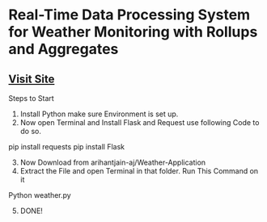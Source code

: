 # Real-Time Data Processing System for Weather Monitoring with Rollups and Aggregates 

## [Visit Site](https://arihantjain.pythonanywhere.com/)

Steps to Start 
1.	Install Python make sure Environment is set up.
2.	Now open Terminal and Install Flask and Request use following Code to do so.
   

pip install requests
pip install Flask

3.	 Now Download from arihantjain-aj/Weather-Application 
4.	Extract the File and open Terminal in that folder. Run This Command on it 

Python weather.py

5.	DONE!
